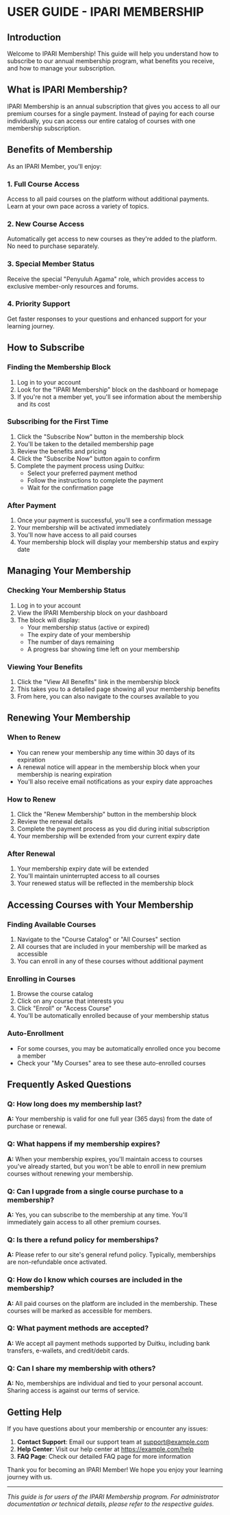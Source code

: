 # USER GUIDE - IPARI MEMBERSHIP

## Introduction

Welcome to IPARI Membership! This guide will help you understand how to subscribe to our annual membership program, what benefits you receive, and how to manage your subscription.

## What is IPARI Membership?

IPARI Membership is an annual subscription that gives you access to all our premium courses for a single payment. Instead of paying for each course individually, you can access our entire catalog of courses with one membership subscription.

## Benefits of Membership

As an IPARI Member, you'll enjoy:

### 1. Full Course Access
Access to all paid courses on the platform without additional payments. Learn at your own pace across a variety of topics.

### 2. New Course Access
Automatically get access to new courses as they're added to the platform. No need to purchase separately.

### 3. Special Member Status
Receive the special "Penyuluh Agama" role, which provides access to exclusive member-only resources and forums.

### 4. Priority Support
Get faster responses to your questions and enhanced support for your learning journey.

## How to Subscribe

### Finding the Membership Block
1. Log in to your account
2. Look for the "IPARI Membership" block on the dashboard or homepage
3. If you're not a member yet, you'll see information about the membership and its cost

### Subscribing for the First Time
1. Click the "Subscribe Now" button in the membership block
2. You'll be taken to the detailed membership page
3. Review the benefits and pricing
4. Click the "Subscribe Now" button again to confirm
5. Complete the payment process using Duitku:
   - Select your preferred payment method
   - Follow the instructions to complete the payment
   - Wait for the confirmation page

### After Payment
1. Once your payment is successful, you'll see a confirmation message
2. Your membership will be activated immediately
3. You'll now have access to all paid courses
4. Your membership block will display your membership status and expiry date

## Managing Your Membership

### Checking Your Membership Status
1. Log in to your account
2. View the IPARI Membership block on your dashboard
3. The block will display:
   - Your membership status (active or expired)
   - The expiry date of your membership
   - The number of days remaining
   - A progress bar showing time left on your membership

### Viewing Your Benefits
1. Click the "View All Benefits" link in the membership block
2. This takes you to a detailed page showing all your membership benefits
3. From here, you can also navigate to the courses available to you

## Renewing Your Membership

### When to Renew
- You can renew your membership any time within 30 days of its expiration
- A renewal notice will appear in the membership block when your membership is nearing expiration
- You'll also receive email notifications as your expiry date approaches

### How to Renew
1. Click the "Renew Membership" button in the membership block
2. Review the renewal details
3. Complete the payment process as you did during initial subscription
4. Your membership will be extended from your current expiry date

### After Renewal
1. Your membership expiry date will be extended
2. You'll maintain uninterrupted access to all courses
3. Your renewed status will be reflected in the membership block

## Accessing Courses with Your Membership

### Finding Available Courses
1. Navigate to the "Course Catalog" or "All Courses" section
2. All courses that are included in your membership will be marked as accessible
3. You can enroll in any of these courses without additional payment

### Enrolling in Courses
1. Browse the course catalog
2. Click on any course that interests you
3. Click "Enroll" or "Access Course"
4. You'll be automatically enrolled because of your membership status

### Auto-Enrollment
- For some courses, you may be automatically enrolled once you become a member
- Check your "My Courses" area to see these auto-enrolled courses

## Frequently Asked Questions

### Q: How long does my membership last?
**A:** Your membership is valid for one full year (365 days) from the date of purchase or renewal.

### Q: What happens if my membership expires?
**A:** When your membership expires, you'll maintain access to courses you've already started, but you won't be able to enroll in new premium courses without renewing your membership.

### Q: Can I upgrade from a single course purchase to a membership?
**A:** Yes, you can subscribe to the membership at any time. You'll immediately gain access to all other premium courses.

### Q: Is there a refund policy for memberships?
**A:** Please refer to our site's general refund policy. Typically, memberships are non-refundable once activated.

### Q: How do I know which courses are included in the membership?
**A:** All paid courses on the platform are included in the membership. These courses will be marked as accessible for members.

### Q: What payment methods are accepted?
**A:** We accept all payment methods supported by Duitku, including bank transfers, e-wallets, and credit/debit cards.

### Q: Can I share my membership with others?
**A:** No, memberships are individual and tied to your personal account. Sharing access is against our terms of service.

## Getting Help

If you have questions about your membership or encounter any issues:

1. **Contact Support**: Email our support team at support@example.com
2. **Help Center**: Visit our help center at https://example.com/help
3. **FAQ Page**: Check our detailed FAQ page for more information

Thank you for becoming an IPARI Member! We hope you enjoy your learning journey with us.

---
*This guide is for users of the IPARI Membership program. For administrator documentation or technical details, please refer to the respective guides.*
